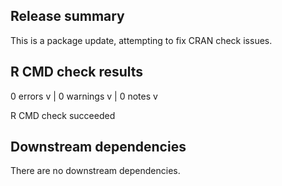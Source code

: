 ## Release summary

This is a package update, attempting to fix CRAN check issues. 

## R CMD check results

0 errors v | 0 warnings v | 0 notes v

R CMD check succeeded

## Downstream dependencies

There are no downstream dependencies.
